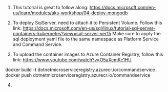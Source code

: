 1. This tutorial is great to follow along: 
https://docs.microsoft.com/en-us/learn/modules/aks-workshop/04-deploy-mongodb 

2. To deploy SqlServer, need to attach it to Persistent Volume. Follow this link: 
https://docs.microsoft.com/en-us/sql/linux/tutorial-sql-server-containers-kubernetes?view=sql-server-ver15 
Make sure to apply the sql deployment yaml file to the same namespace as Platform Service and Command Service. 

3. To upload the container images to Azure Container Registry, follow this link: 
https://www.youtube.com/watch?v=O5aXcmKc1HU 

docker build -t dotnetmicroserviceregistry.azurecr.io/commandservice . 
docker push dotnetmicroserviceregistry.azurecr.io/commandservice

4. 